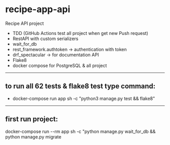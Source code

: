 # recipe-app-api
Recipe API project
- TDD (GitHub Actions test all project when get new Push request)
- RestAPI with custom serializers
- wait_for_db
- rest_framework.authtoken -> authentication with token
- drf_spectacular -> for documentation API
- Flake8
- docker compose for PostgreSQL & all project
---
to run all 62 tests & flake8 test type command:
---
- docker-compose run app sh -c "python3 manage.py test && flake8"
---
first run project:
---
docker-compose run --rm app sh -c "python manage.py wait_for_db && python manage.py migrate
